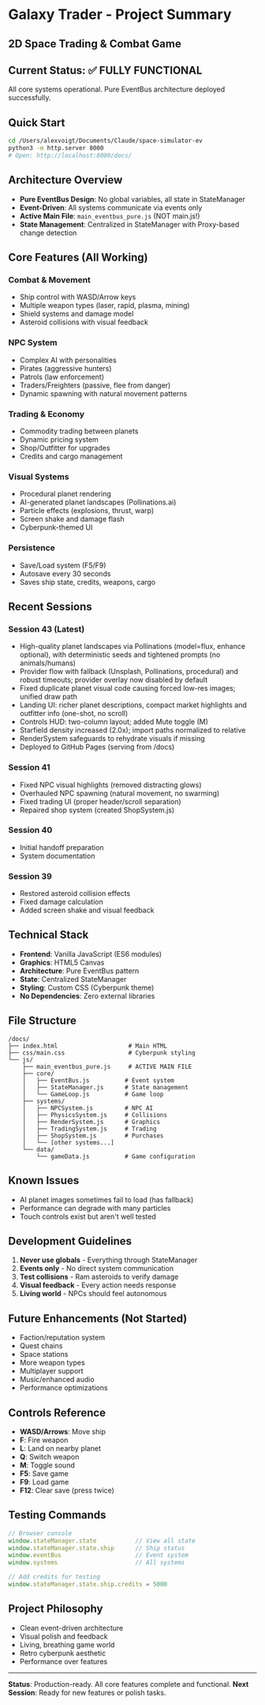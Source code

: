 # Galaxy Trader - Project Summary
## 2D Space Trading & Combat Game

## Current Status: ✅ FULLY FUNCTIONAL
All core systems operational. Pure EventBus architecture deployed successfully.

## Quick Start
```bash
cd /Users/alexvoigt/Documents/Claude/space-simulator-ev
python3 -m http.server 8000
# Open: http://localhost:8000/docs/
```

## Architecture Overview
- **Pure EventBus Design**: No global variables, all state in StateManager
- **Event-Driven**: All systems communicate via events only
- **Active Main File**: `main_eventbus_pure.js` (NOT main.js!)
- **State Management**: Centralized in StateManager with Proxy-based change detection

## Core Features (All Working)
### Combat & Movement
- Ship control with WASD/Arrow keys
- Multiple weapon types (laser, rapid, plasma, mining)
- Shield systems and damage model
- Asteroid collisions with visual feedback

### NPC System
- Complex AI with personalities
- Pirates (aggressive hunters)
- Patrols (law enforcement)
- Traders/Freighters (passive, flee from danger)
- Dynamic spawning with natural movement patterns

### Trading & Economy
- Commodity trading between planets
- Dynamic pricing system
- Shop/Outfitter for upgrades
- Credits and cargo management

### Visual Systems
- Procedural planet rendering
- AI-generated planet landscapes (Pollinations.ai)
- Particle effects (explosions, thrust, warp)
- Screen shake and damage flash
- Cyberpunk-themed UI

### Persistence
- Save/Load system (F5/F9)
- Autosave every 30 seconds
- Saves ship state, credits, weapons, cargo

## Recent Sessions
### Session 43 (Latest)
- High-quality planet landscapes via Pollinations (model=flux, enhance optional), with deterministic seeds and tightened prompts (no animals/humans)
- Provider flow with fallback (Unsplash, Pollinations, procedural) and robust timeouts; provider overlay now disabled by default
- Fixed duplicate planet visual code causing forced low-res images; unified draw path
- Landing UI: richer planet descriptions, compact market highlights and outfitter info (one-shot, no scroll)
- Controls HUD: two-column layout; added Mute toggle (M)
- Starfield density increased (2.0x); import paths normalized to relative
- RenderSystem safeguards to rehydrate visuals if missing
- Deployed to GitHub Pages (serving from /docs)

### Session 41
- Fixed NPC visual highlights (removed distracting glows)
- Overhauled NPC spawning (natural movement, no swarming)
- Fixed trading UI (proper header/scroll separation)
- Repaired shop system (created ShopSystem.js)

### Session 40
- Initial handoff preparation
- System documentation

### Session 39
- Restored asteroid collision effects
- Fixed damage calculation
- Added screen shake and visual feedback

## Technical Stack
- **Frontend**: Vanilla JavaScript (ES6 modules)
- **Graphics**: HTML5 Canvas
- **Architecture**: Pure EventBus pattern
- **State**: Centralized StateManager
- **Styling**: Custom CSS (Cyberpunk theme)
- **No Dependencies**: Zero external libraries

## File Structure
```
/docs/
├── index.html                    # Main HTML
├── css/main.css                  # Cyberpunk styling
└── js/
    ├── main_eventbus_pure.js     # ACTIVE MAIN FILE
    ├── core/
    │   ├── EventBus.js          # Event system
    │   ├── StateManager.js      # State management
    │   └── GameLoop.js          # Game loop
    ├── systems/
    │   ├── NPCSystem.js         # NPC AI
    │   ├── PhysicsSystem.js     # Collisions
    │   ├── RenderSystem.js      # Graphics
    │   ├── TradingSystem.js     # Trading
    │   ├── ShopSystem.js        # Purchases
    │   └── [other systems...]
    └── data/
        └── gameData.js          # Game configuration
```

## Known Issues
- AI planet images sometimes fail to load (has fallback)
- Performance can degrade with many particles
- Touch controls exist but aren't well tested

## Development Guidelines
1. **Never use globals** - Everything through StateManager
2. **Events only** - No direct system communication
3. **Test collisions** - Ram asteroids to verify damage
4. **Visual feedback** - Every action needs response
5. **Living world** - NPCs should feel autonomous

## Future Enhancements (Not Started)
- Faction/reputation system
- Quest chains
- Space stations
- More weapon types
- Multiplayer support
- Music/enhanced audio
- Performance optimizations

## Controls Reference
- **WASD/Arrows**: Move ship
- **F**: Fire weapon
- **L**: Land on nearby planet
- **Q**: Switch weapon
- **M**: Toggle sound
- **F5**: Save game
- **F9**: Load game
- **F12**: Clear save (press twice)

## Testing Commands
```javascript
// Browser console
window.stateManager.state           // View all state
window.stateManager.state.ship      // Ship status
window.eventBus                     // Event system
window.systems                      // All systems

// Add credits for testing
window.stateManager.state.ship.credits = 5000
```

## Project Philosophy
- Clean event-driven architecture
- Visual polish and feedback
- Living, breathing game world
- Retro cyberpunk aesthetic
- Performance over features

---
**Status**: Production-ready. All core features complete and functional.
**Next Session**: Ready for new features or polish tasks.
